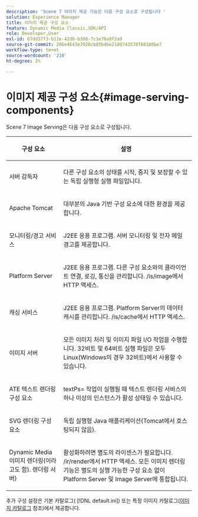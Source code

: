 ```yaml
---
description: 'Scene 7 이미지 제공 기능은 다음 구성 요소로 구성됩니다 '
solution: Experience Manager
title: 이미지 제공 구성 요소
feature: Dynamic Media Classic,SDK/API
role: Developer,User
exl-id: 67dd37f3-b11e-42d6-b308-7c1e76a8f2a9
source-git-commit: 206e4643e3926cb85b4be2189743578f88180be7
workflow-type: tm+mt
source-wordcount: '210'
ht-degree: 2%

---
```


# 이미지 제공 구성 요소{#image-serving-components}

Scene 7 Image Serving은 다음 구성 요소로 구성됩니다.

<table id="table_534AF33FE5C4453EACAE0DF35E8E3B63"> 
 <thead> 
  <tr> 
   <th colname="col1" class="entry"> <p>구성 요소 </p> </th> 
   <th colname="col2" class="entry"> <p>설명 </p> </th> 
  </tr>
 </thead>
 <tbody> 
  <tr> 
   <td colname="col1"> <p>서버 감독자 </p> </td> 
   <td colname="col2"> <p>다른 구성 요소의 상태를 시작, 중지 및 보장할 수 있는 독립 실행형 실행 파일입니다. </p> </td> 
  </tr> 
  <tr> 
   <td colname="col1"> <p>Apache Tomcat </p> </td> 
   <td colname="col2"> <p>대부분의 Java 기반 구성 요소에 대한 환경을 제공합니다. </p> </td> 
  </tr> 
  <tr> 
   <td colname="col1"> <p>모니터링/경고 서비스 </p> </td> 
   <td colname="col2"> <p>J2EE 응용 프로그램. 서버 모니터링 및 전자 메일 경고를 제공합니다. </p> </td> 
  </tr> 
  <tr> 
   <td colname="col1"> <p>Platform Server </p> </td> 
   <td colname="col2"> <p>J2EE 응용 프로그램. 다른 구성 요소와의 클라이언트 연결, 로깅, 통신을 관리합니다. <span class="filepath"> /is/image</span>에서 HTTP 액세스. </p> </td> 
  </tr> 
  <tr> 
   <td colname="col1"> <p>캐싱 서비스 </p> </td> 
   <td colname="col2"> <p>J2EE 응용 프로그램. Platform Server의 데이터 캐시를 관리합니다. /is/cache에서 HTTP 액세스. </p> </td> 
  </tr> 
  <tr> 
   <td colname="col1"> <p>이미지 서버 </p> </td> 
   <td colname="col2"> <p>모든 이미지 처리 및 이미지 파일 I/O 작업을 수행합니다. 32비트 및 64비트 실행 파일은 모두 Linux(Windows의 경우 32비트)에서 사용할 수 있습니다. </p> </td> 
  </tr> 
  <tr> 
   <td colname="col1"> <p>ATE 텍스트 렌더링 구성 요소 </p> </td> 
   <td colname="col2"> <p><span class="codeph"> textPs=</span> 작업이 실행될 때 텍스트 렌더링 서비스의 하나 이상의 인스턴스가 활성 상태일 수 있습니다. </p> </td> 
  </tr> 
  <tr> 
   <td colname="col1"> <p>SVG 렌더링 구성 요소 </p> </td> 
   <td colname="col2"> <p>독립 실행형 Java 애플리케이션(Tomcat에서 호스팅되지 않음). </p> </td> 
  </tr> 
  <tr> 
   <td colname="col1"> <p>Dynamic Media 이미지 렌더링(이라고도 함). 렌더링 서버) </p> </td> 
   <td colname="col2"> <p>활성화하려면 별도의 라이센스가 필요합니다. <span class="filepath"> /ir/render</span>에서 HTTP 액세스. 모든 이미지 렌더링 기능은 별도의 실행 가능한 구성 요소 없이 Platform Server 및 Image Server에 통합됩니다. </p> </td> 
  </tr> 
 </tbody> 
</table>

추가 구성 설정은 기본 카탈로그( [!DNL default.ini]) 또는 특정 이미지 카탈로그([이미지 카탈로그](../../is-api/image-catalog/image-serving-api-ref/c-image-catalog-reference/c-overview/c-overview.md#concept-9ce2b6a133de45f783e95cabc5810ac3) 참조)에서 제공합니다.
